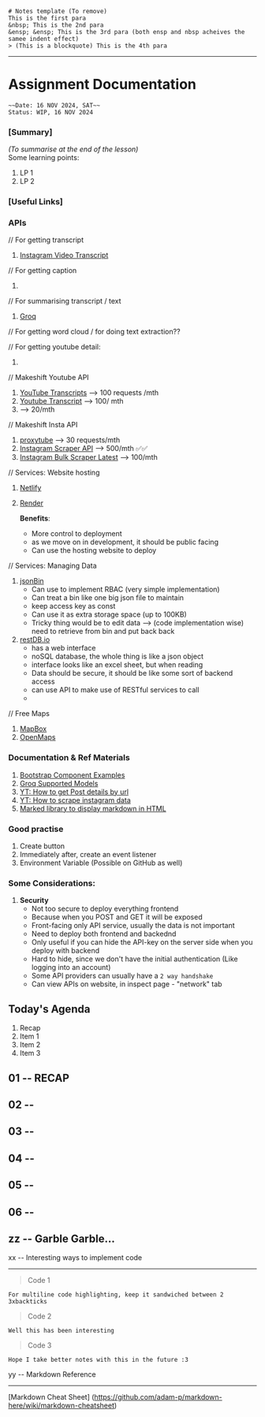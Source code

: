```
# Notes template (To remove)
This is the first para
&nbsp; This is the 2nd para
&ensp; &ensp; This is the 3rd para (both ensp and nbsp acheives the samee indent effect)
> (This is a blockquote) This is the 4th para
```

---

# Assignment Documentation

`~~Date: 16 NOV 2024, SAT~~`  
`Status: WIP, 16 NOV 2024`

### [Summary]

_(To summarise at the end of the lesson)_  
Some learning points:

1. LP 1
2. LP 2

### [Useful Links]

### APIs

// For getting transcript

1. [Instagram Video Transcript](https://rapidapi.com/info-kAsZdTpxN/api/instagram-video-transcript/playground/apiendpoint_eeb64b16-9385-4955-86cb-a2c47c1ae23d)

// For getting caption

1.

// For summarising transcript / text

1. [Groq](https://console.groq.com/docs/overview)

// For getting word cloud / for doing text extraction??
[]()

// For getting youtube detail:

1.

// Makeshift Youtube API

1. [YouTube Transcripts](https://rapidapi.com/rafalzawadzki/api/youtube-transcripts/pricing) --> 100 requests /mth
2. [Youtube Transcript](https://rapidapi.com/solid-api-solid-api-default/api/youtube-transcript3/pricing) --> 100/ mth
3. [](https://rapidapi.com/benrhzala90/api/youtube-transcriptor/pricing) --> 20/mth

// Makeshift Insta API

1. [proxytube](https://rapidapi.com/forcequit/api/proxytube) --> 30 requests/mth
2. [Instagram Scraper API](https://rapidapi.com/social-api1-instagram/api/instagram-scraper-api2) --> 500/mth ✅✅
3. [Instagram Bulk Scraper Latest](https://rapidapi.com/mrngstar/api/instagram-bulk-scraper-latest/playground/apiendpoint_26d5e416-abc2-4144-936d-f965c6f4f779) --> 100/mth

// Services: Website hosting

1. [Netlify](https://www.netlify.com)
2. [Render](https://render.com)

    **Benefits**:

    - More control to deployment
    - as we move on in development, it should be public facing
    - Can use the hosting website to deploy

// Services: Managing Data

1. [jsonBin](https://jsonbin.io)
    - Can use to implement RBAC (very simple implementation)
    - Can treat a bin like one big json file to maintain
    - keep access key as const
    - Can use it as extra storage space (up to 100KB)
    - Tricky thing would be to edit data --> (code implementation wise) need to retrieve from bin and put back back
2. [restDB.io](https://restdb.io)
    - has a web interface
    - noSQL database, the whole thing is like a json object
    - interface looks like an excel sheet, but when reading
    - Data should be secure, it should be like some sort of backend access
    - can use API to make use of RESTful services to call
    -

// Free Maps

1. [MapBox](https://www.mapbox.com)
2. [OpenMaps](https://www.openstreetmap.org/#map=12/1.3649/103.8229)

### Documentation & Ref Materials

1. [Bootstrap Component Examples](https://getbootstrap.com/docs/5.3/examples/)
2. [Groq Supported Models](https://console.groq.com/docs/models)
3. [YT: How to get Post details by url](https://youtu.be/L_JFOCyJOVU?si=I2WhikH5HJCH51e8)
4. [YT: How to scrape instagram data](https://youtu.be/hz9tSv3CP6k?si=V_6vFGtS3Z973ONa)
5. [Marked library to display markdown in HTML](https://marked.js.org)

### Good practise

1. Create button
2. Immediately after, create an event listener
3. Environment Variable (Possible on GitHub as well)

### Some Considerations:

1. **Security**
    - Not too secure to deploy everything frontend
    - Because when you POST and GET it will be exposed
    - Front-facing only API service, usually the data is not important
    - Need to deploy both frontend and backednd
    - Only useful if you can hide the API-key on the server side when you deploy with backend
    - Hard to hide, since we don't have the initial authentication (Like logging into an account)
    - Some API providers can usually have a `2 way handshake`
    - Can view APIs on website, in inspect page - "network" tab

## Today's Agenda

1. Recap
2. Item 1
3. Item 2
4. Item 3

## 01 -- RECAP

## 02 --

## 03 --

## 04 --

## 05 --

## 06 --

## zz -- Garble Garble...

xx -- Interesting ways to implement code

---

> Code 1

```
For multiline code highlighting, keep it sandwiched between 2 3xbackticks
```

> Code 2

```
Well this has been interesting
```

> Code 3

```
Hope I take better notes with this in the future :3
```

yy -- Markdown Reference

---

[Markdown Cheat Sheet] (https://github.com/adam-p/markdown-here/wiki/markdown-cheatsheet)
